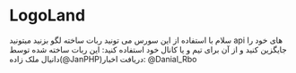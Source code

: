 # LogoLand
سلام با استفاده از این سورس می تونید ربات ساخته لگو بزنید میتونید api های خود را جایگزین کنید و از آن برای تیم و یا کانال خود استفاده کنید: این ربات ساخته شده توسط دانیال ملک زاده(@JanPHP)دریافت اخبار: @Danial_Rbo
